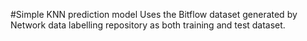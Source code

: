 #Simple KNN prediction model
Uses the Bitflow dataset generated by Network data labelling repository as both training and test dataset.
